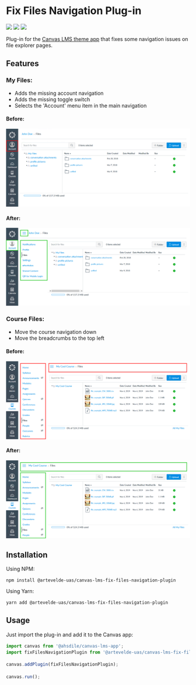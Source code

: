 # Fix Files Navigation Plug-in

[![](https://img.shields.io/npm/v/@artevelde-uas/canvas-lms-fix-files-navigation-plugin.svg)](https://www.npmjs.com/package/@artevelde-uas/canvas-lms-fix-files-navigation-plugin)
[![](https://img.shields.io/github/license/artevelde-uas/canvas-lms-fix-files-navigation-plugin.svg)](https://spdx.org/licenses/MIT)
[![](https://img.shields.io/npm/dt/@artevelde-uas/canvas-lms-fix-files-navigation-plugin.svg)](https://www.npmjs.com/package/@artevelde-uas/canvas-lms-fix-files-navigation-plugin)

Plug-in for the [Canvas LMS theme app](https://github.com/artevelde-uas/canvas-lms-app) that fixes some navigation issues on file explorer pages.

## Features

### My Files:

  * Adds the missing account navigation
  * Adds the missing toggle switch
  * Selects the 'Account' menu item in the main navigation

#### Before:
![Example image](docs/my-files-before.png)

#### After:
![Example image](docs/my-files-after.png)

### Course Files:

  * Move the course navigation down
  * Move the breadcrumbs to the top left

#### Before:
![Example image](docs/course-files-before.png)

#### After:
![Example image](docs/course-files-after.png)

## Installation

Using NPM:

    npm install @artevelde-uas/canvas-lms-fix-files-navigation-plugin

Using Yarn:

    yarn add @artevelde-uas/canvas-lms-fix-files-navigation-plugin

## Usage

Just import the plug-in and add it to the Canvas app:

```javascript
import canvas from '@ahsdile/canvas-lms-app';
import fixFilesNavigationPlugin from '@artevelde-uas/canvas-lms-fix-files-navigation-plugin';

canvas.addPlugin(fixFilesNavigationPlugin);

canvas.run();
```
